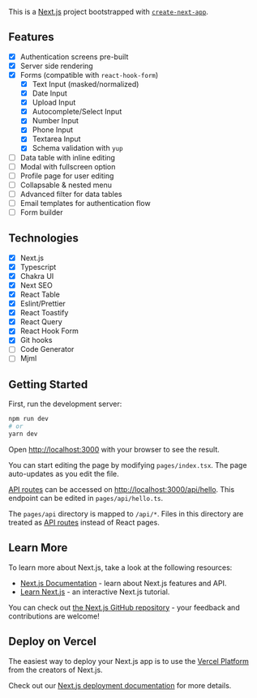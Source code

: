 This is a [Next.js](https://nextjs.org/) project bootstrapped with [`create-next-app`](https://github.com/vercel/next.js/tree/canary/packages/create-next-app).

## Features
- [x] Authentication screens pre-built
- [x] Server side rendering
- [x] Forms (compatible with `react-hook-form`)
  - [x] Text Input (masked/normalized)
  - [x] Date Input
  - [x] Upload Input
  - [x] Autocomplete/Select Input
  - [x] Number Input
  - [x] Phone Input
  - [x] Textarea Input
  - [x] Schema validation with `yup`
- [ ] Data table with inline editing
- [ ] Modal with fullscreen option
- [ ] Profile page for user editing
- [ ] Collapsable & nested menu
- [ ] Advanced filter for data tables
- [ ] Email templates for authentication flow
- [ ] Form builder

## Technologies
- [x] Next.js
- [x] Typescript
- [x] Chakra UI
- [x] Next SEO
- [x] React Table
- [x] Eslint/Prettier
- [x] React Toastify
- [x] React Query
- [x] React Hook Form
- [x] Git hooks
- [ ] Code Generator
- [ ] Mjml

## Getting Started

First, run the development server:

```bash
npm run dev
# or
yarn dev
```

Open [http://localhost:3000](http://localhost:3000) with your browser to see the result.

You can start editing the page by modifying `pages/index.tsx`. The page auto-updates as you edit the file.

[API routes](https://nextjs.org/docs/api-routes/introduction) can be accessed on [http://localhost:3000/api/hello](http://localhost:3000/api/hello). This endpoint can be edited in `pages/api/hello.ts`.

The `pages/api` directory is mapped to `/api/*`. Files in this directory are treated as [API routes](https://nextjs.org/docs/api-routes/introduction) instead of React pages.

## Learn More

To learn more about Next.js, take a look at the following resources:

- [Next.js Documentation](https://nextjs.org/docs) - learn about Next.js features and API.
- [Learn Next.js](https://nextjs.org/learn) - an interactive Next.js tutorial.

You can check out [the Next.js GitHub repository](https://github.com/vercel/next.js/) - your feedback and contributions are welcome!

## Deploy on Vercel

The easiest way to deploy your Next.js app is to use the [Vercel Platform](https://vercel.com/new?utm_medium=default-template&filter=next.js&utm_source=create-next-app&utm_campaign=create-next-app-readme) from the creators of Next.js.

Check out our [Next.js deployment documentation](https://nextjs.org/docs/deployment) for more details.
